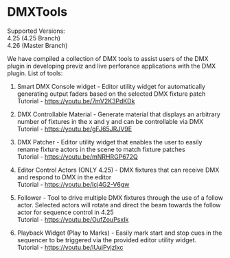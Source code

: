 # DMXTools

Supported Versions: <br />
4.25 (4.25 Branch)<br />
4.26 (Master Branch)<br />

We have compiled a collection of DMX tools to assist users of the DMX plugin in developing previz and live perforance applications with the DMX plugin.
List of tools:
1. Smart DMX Console widget - Editor utility widget for automatically generating output faders based on the selected DMX fixture patch <br />
Tutorial - https://youtu.be/7mV2K3PdKDk

2. DMX Controllable Material - Generate material that displays an arbitrary number of fixtures in the x and y and can be controllable via DMX <br />
Tutorial - https://youtu.be/gFJ65JRJV9E

3. DMX Patcher - Editor utility widget that enables the user to easily rename fixture actors in the scene to match fixture patches <br />
Tutorial - https://youtu.be/mNRHRGP672Q

4. Editor Control Actors (ONLY 4.25) - DMX fixtures that can receive DMX and respond to DMX in the editor <br />
Tutorial - https://youtu.be/lcj4G2-V6gw

5. Follower - Tool to drive multiple DMX fixtures through the use of a follow actor. Selected actors will rotate and direct the beam towards the follow actor for sequence control in 4.25 <br />
Tutorial - https://youtu.be/OufZouPsxIk

6. Playback Widget (Play to Marks) - Easily mark start and stop cues in the sequencer to be triggered via the provided editor utility widget. <br />
Tutorial - https://youtu.be/lUujPvjzIxc
